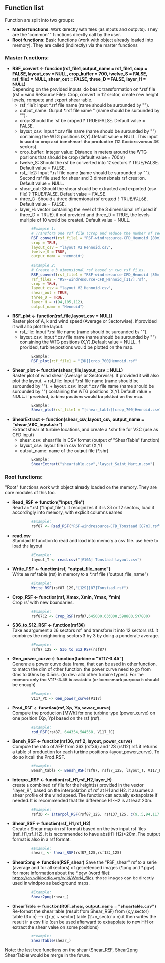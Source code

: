 
## Function list
Function are split into two groups:

+ **Master functions**: Work directly with files (as inputs and outputs). They are the "common"" functions directly call by the user.
+ **Root functions**: Basic functions (work with object already loaded into memory). They are called (indirectly) via the master functions.



### Master functions:
  
  * **RSF_convert <- function(rsf_file1,
                         output_name = rsf_file1,
                         crop = FALSE,
                         layout_csv = NULL,
                         crop_buffer = 700,
                         twelve_S = FALSE,
                         rsf_file2 = NULL,
                         shear_out = FALSE,
                         three_D = FALSE,
                         layer_H = NULL)**    
Depending on the provided inputs, do basic transformation on *.rsf file (rsf = wind ReSource File): Crop, convert in 12 sector, create new height levels, compute and export shear table.
    + rsf_file1:	Input *.rsf file name (name should be surounded by "").
    + output_name:	Output *.rsf file name " (name should be surounded by "").
    + crop:	 Should the rsf be croped ? TRUE/FALSE. Default value = FALSE.
    + layout_csv:	 Input *.csv file name (name should be surounded by "") containing the WTG positions (X,Y).Default value = NULL. This input is used to crop and benchmark the production (12 Sectors versus 36 sectors).
    + crop_buffer:	 Integer value: Distance in meters around the WTG postions that should be crop (default value = 700m)
    + twelve_S:	 Should the rsf be converted into 12 sectors ? TRUE/FALSE. Default value = FALSE.
    + rsf_file2:	Input *.rsf file name (name should be surounded by ""). Second rsf file used for shear and 3 dimensionals rsf creation. Default value = NULL.
    + shear_out:	Should the shear should be extracted and exported (csv file) ? TRUE/FALSE. Default value = FALSE.
    + three_D:	Should a three dimensional rsf created ? TRUE/FALSE. Default value = FALSE.
    + layer_H:	vector containing the level of the 3 dimensional rsf (used if three_D = TRUE). if not provided and three_D = TRUE, the levels multiple of 10 would be created. Default value = NULL.
```r
            #Example 1: 
            # Transform one rsf file (crop and reduce the number of sectors)
            RSF_convert(rsf_file1 = "RSF-windresource-CFD_Hennoid [80m].rsf",
            crop = TRUE,
            layout_csv = "layout V2 Hennoid.csv",
            twelve_S = TRUE,
            output_name = "Hennoid")
            
            #Example 2: 
            # Create a 3 dimensional rsf based on two rsf files.
            RSF_convert(rsf_file1 = "RSF-windresource-CFD_Hennoid [80m].rsf",
            rsf_file2 = "RSF-windresource-CFD_Hennoid_[117].rsf",
            crop = TRUE,
            layout_csv = "layout V2 Hennoid.csv",
            shear_out = TRUE,
            three_D = TRUE,
            layer_H = c(94,105,112),
            output_name = "Hennoid")
```
  
  * **RSF_plot <- function(rsf_file,layout_csv = NULL)**  
Raster plot of A, k and wind speed (Average or Sectorwise). If provided it will also plot the layout.
    + rsf_file:	Input *.rsf file name (name should be surounded by "").
    + layout_csv:	Input *.csv file name (name should be surounded by "") containing the WTG positions (X,Y).Default value = NULL. if provided, turbine postions would be plotted on the map.
```r            
            Example: 
            RSF_plot(rsf_file1 = "[3D][crop_700]Hennoid.rsf") 
```            
            
   * **Shear_plot <- function(shear_file,layout_csv = NULL)**  
    Raster plot of wind shear (Average or Sectorwise). If provided it will also plot the layout.
    + rsf_file:	Input *.rsf file name (name should be surounded by "").
    + layout_csv:	Input *.csv file name (name should be surounded by "") containing the WTG positions (X,Y).Default value = NULL. if provided, turbine postions would be plotted on the map.
```r
            Example: 
            Shear_plot(rsf_file1 = "[shear_table][crop_700]Hennoid.csv", layout_csv = "layout V2 Hennoid.csv") 
```      
      
  * **ShearExtract <- function(shear_csv,layout_csv, output_name = "shear_VSC_input.shr")**  
      Extract shear at turbine locations, and create a *.shr file for VSC (use as CFD input)  
    + shear_csv: shear file in CSV format (output of "ShearTable" function)  
    + layout_csv: layout file in csv format (X,Y)  
    + output_name: name of the output file (*.shr)  
```r        
            Example: 
            ShearExtract("sheartable.csv","layout_Saint_Martin.csv")
```          


### Root functions:
"Root" functions work with object already loaded on the memory. They are core modules of this tool.


 - **Read_RSF <- function("Input_file")**  
     Read an *.rsf ("Input_file"). it recognizes if it is 36 or 12 sectors, load it accordingly into memory, with explicit columns names
```r     
            #Example: 
            rsf87 <- Read_RSF("RSF-windresource-CFD_Tonstaad [87m].rsf")
```
 - **read.csv**  
      Standard R function to read and load into memory a csv file. use here to load the layout
```r      
            #Example: 
            layout_T <- read.csv("[V10A] Tonstaad layout.csv")
```
 - **Write_RSF <- function(rsf, "output_file_name")**  
     Write an rsf table (rsf) in memory to a *.rsf file ("output_file_name")
```r     
            #Example: 
            Write_RSF(rsf87_12S,"[12S][87]Tonstaad.rsf")
```
- **Crop_RSF <- function(rsf, Xmax, Xmin, Ymax, Ymin)**  
    Crop rsf with new boundaries.
```r    
            #Example: 
            rsf87C2 <- Crop_RSF(rsf87,645000,635000,598800,597800)
```
- **S36_to_S12_RSF <- function(rsf36)**  
     Take as argument a 36 sectors rsf, and transform it into 12 sectors rsf.
     it combines the neighboring sectors 3 by 3 by doing a ponderate average.
```r     
            #Example: 
            rsf87_12S <- S36_to_S12_RSF(rsf87)
```
- **Gen_power_curve <- function(turbine = "V117-3.45")**  
      Generate a power curve data frame, that can be used in other function. to match the dim of other function, the power curve need to go from 0ms to 40ms by 0.5ms. (to dev: add other turbine types). For the moment only the V117-3.45 is available (or benchmark purpose it should be enough)
```r
            #Example: 
            V117_PC <- Gen_power_curve(V117)
```
- **Prod_RSF <- function(rsf, Xp, Yp,power_curve)**  
     Compute the production [MWh] for one turbine type (power_curve) on one position (Xp, Yp) based on the rsf (rsf).
```r     
            #Example: 
            rod_RSF(rsf87, 644354,544568, V117_PC)
```
- **Bensh_RSF <- function(rsf36, rsf12, layout, power_curve)**  
    Compute the ratio of AEP from 36S (rsf36) and 12S (rsf12) rsf. it returns a table of production for each turbine positions (layout,power_curve).
    To do so it call the Prod_RSF.
```r    
            #Example: 
            Bensh_table <- Bensh_RSF(rsf87, rsf87_12S, layout_T, V117_PC)
```  
- **Interpol_RSF <- function(rsf_H1,rsf_H2,layer_H)**  
    create a combined rsf file for the height(s) provided in the vector "layer_H", based on the interpolation of rsf at H1 and H2. it assumes a shear profile of the wind speed.  The function can actually extrapolate if needed. It is recommended that the difference H1-H2 is at least 20m.
```r    
            #Example: 
            rsf3D <- Interpol_RSF(rsf87_12S, rsf137_12S, c(91.5,94,117,125,147))
```  
- **Shear_RSF <- function(rsf_H1,rsf_H2)**  
    Create a Shear map (in rsf format) based on the two input rsf files (rsf_H1,rsf_H2). It is recommended to have abs(H1-H2)>20m. The output format is also in a rsf format.
```r    
            #Example:
            shear_ <- Shear_RSF(rsf87_12S,rsf137_12S)
```    
- **Shear2png <- function(RSF_shear)**
    Save the "RSF_shear" rsf to a serie (average and for all sectors) of georefenced images (*.png and *.pgw). 
    for more information about the *.pgw (word file): https://en.wikipedia.org/wiki/World_file). those images can be      directly used in windpro as background maps.
```r    
            #Example:
            Shear2png(shear_) 
```    
- **ShearTable <- function(RSF_shear, output_name = "sheartable.csv")**  
    Re-format the shear table (result from Shear_RSF) from (x,y,sector) table (3 x n) --> ((x,y) ~ sector) table (2+n_sector x n).it then writes the result in a csv file (can be used afterward to extrapolate to new HH or extract the shear value on some positions)
```r
            #Example:
            ShearTable(shear_) 
```            
Note: the last tree functions on the shear (Shear_RSF, Shear2png, ShearTable) would be merge in the future.
    
